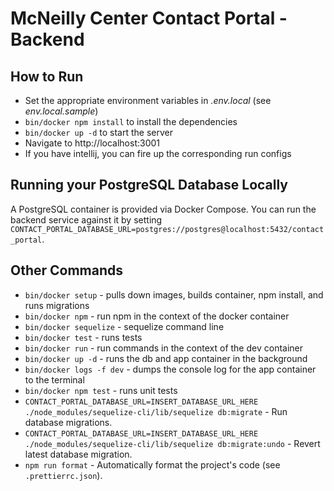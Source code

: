 # McNeilly Center Contact Portal - Backend

## How to Run

- Set the appropriate environment variables in _.env.local_ (see _env.local.sample_)
- `bin/docker npm install` to install the dependencies
- `bin/docker up -d` to start the server
- Navigate to http://localhost:3001
- If you have intellij, you can fire up the corresponding run configs

## Running your PostgreSQL Database Locally

A PostgreSQL container is provided via Docker Compose. You can run the backend service against it by setting `CONTACT_PORTAL_DATABASE_URL=postgres://postgres@localhost:5432/contact_portal`.

## Other Commands

- `bin/docker setup` - pulls down images, builds container, npm install, and runs migrations
- `bin/docker npm` - run npm in the context of the docker container
- `bin/docker sequelize` - sequelize command line
- `bin/docker test` - runs tests
- `bin/docker run` - run commands in the context of the dev container
- `bin/docker up -d` - runs the db and app container in the background
- `bin/docker logs -f dev` - dumps the console log for the app container to the terminal
- `bin/docker npm test` - runs unit tests
- `CONTACT_PORTAL_DATABASE_URL=INSERT_DATABASE_URL_HERE ./node_modules/sequelize-cli/lib/sequelize db:migrate` - Run database migrations.
- `CONTACT_PORTAL_DATABASE_URL=INSERT_DATABASE_URL_HERE ./node_modules/sequelize-cli/lib/sequelize db:migrate:undo` - Revert latest database migration.
- `npm run format` - Automatically format the project's code (see `.prettierrc.json`).
